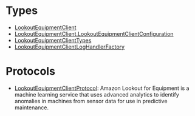 # Types

  - [LookoutEquipmentClient](/aws-sdk-swift/reference/0.x/AWSLookoutEquipment/LookoutEquipmentClient)
  - [LookoutEquipmentClient.LookoutEquipmentClientConfiguration](/aws-sdk-swift/reference/0.x/AWSLookoutEquipment/LookoutEquipmentClient_LookoutEquipmentClientConfiguration)
  - [LookoutEquipmentClientTypes](/aws-sdk-swift/reference/0.x/AWSLookoutEquipment/LookoutEquipmentClientTypes)
  - [LookoutEquipmentClientLogHandlerFactory](/aws-sdk-swift/reference/0.x/AWSLookoutEquipment/LookoutEquipmentClientLogHandlerFactory)

# Protocols

  - [LookoutEquipmentClientProtocol](/aws-sdk-swift/reference/0.x/AWSLookoutEquipment/LookoutEquipmentClientProtocol):
    Amazon Lookout for Equipment is a machine learning service that uses advanced analytics to identify
    anomalies in machines from sensor data for use in predictive maintenance.
